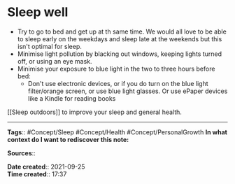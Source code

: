# Sleep well

- Try to go to bed and get up at th same time. We would all love to be able to sleep early on the weekdays and sleep late at the weekends but this isn't optimal for sleep. 
- Minimise light pollution by blacking out windows, keeping lights turned off, or using an eye mask.
- Minimise your exposure to blue light in the two to three hours before bed:
	- Don't use electronic devices, or if you do turn on the blue light filter/orange screen, or use blue light glasses. Or use ePaper devices like a Kindle for reading books 

[[Sleep outdoors]] to improve your sleep and general health. 


---
**Tags**:: #Concept/Sleep #Concept/Health #Concept/PersonalGrowth 
**In what context do I want to rediscover this note:**

**Sources**::

**Date created**:: 2021-09-25  
**Time created**:: 17:37